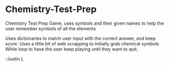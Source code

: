 # Chemistry-Test-Prep
Chemistry Test Prep Game, uses symbols and their given names to help the user remember symbols of all the elements

Uses dictionaries to match user input with the correct answer, and keep score.
Uses a little bit of web scrapping to initially grab chemical symbols
While loop to have the user keep playing until they want to quit.

-Justin L
